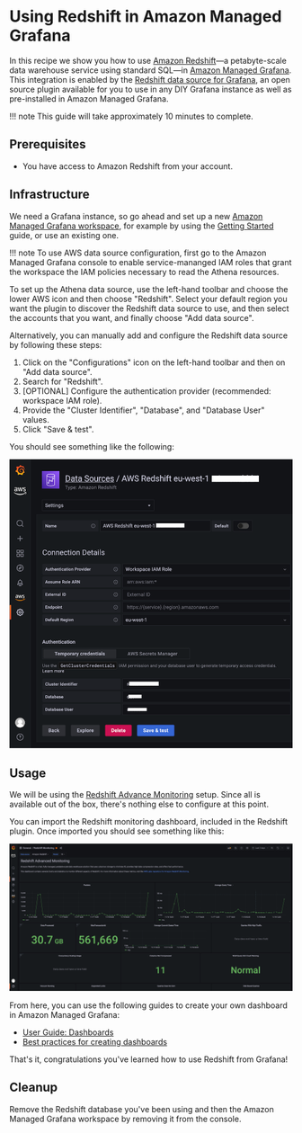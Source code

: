 # Using Redshift in Amazon Managed Grafana

In this recipe we show you how to use [Amazon Redshift][redshift]—a petabyte-scale data 
warehouse service using standard SQL—in [Amazon Managed Grafana][amg]. This integration
is enabled by the [Redshift data source for Grafana][redshift-ds], an open source
plugin available for you to use in any DIY Grafana instance as well as 
pre-installed in Amazon Managed Grafana.

!!! note
    This guide will take approximately 10 minutes to complete.

## Prerequisites

* You have access to Amazon Redshift from your account.

## Infrastructure
We need a Grafana instance, so go ahead and set up a new [Amazon Managed Grafana
workspace][amg-workspace], for example by using the [Getting Started][amg-getting-started] guide,
or use an existing one.

!!! note
    To use AWS data source configuration, first go to the Amazon Managed Grafana
    console to enable service-mananged IAM roles that grant the workspace the 
    IAM policies necessary to read the Athena resources.


To set up the Athena data source, use the left-hand toolbar and choose the 
lower AWS icon and then choose "Redshift". Select your default region you want 
the plugin to discover the Redshift data source to use, and then select the 
accounts that you want, and finally choose "Add data source".

Alternatively, you can manually add and configure the Redshift data source by 
following these steps:

1. Click on the "Configurations" icon on the left-hand toolbar and then on "Add data source".
1. Search for "Redshift".
1. [OPTIONAL] Configure the authentication provider (recommended: workspace IAM
   role).
1. Provide the "Cluster Identifier", "Database", and "Database User" values.
1. Click "Save & test".

You should see something like the following:

![Screen shot of the Redshift data source config](../images/amg-plugin-redshift-ds.png)

## Usage
We will be using the [Redshift Advance Monitoring][redshift-mon] setup.
Since all is available out of the box, there's nothing else to configure at
this point.

You can import the Redshift monitoring dashboard, included in the Redshift
plugin. Once imported you should see something like this:

![Screen shot of the Redshift dashboard in AMG](../images/amg-redshift-mon-dashboard.png)

From here, you can use the following guides to create your own dashboard in
Amazon Managed Grafana:

* [User Guide: Dashboards](https://docs.aws.amazon.com/grafana/latest/userguide/dashboard-overview.html)
* [Best practices for creating dashboards](https://grafana.com/docs/grafana/latest/best-practices/best-practices-for-creating-dashboards/)

That's it, congratulations you've learned how to use Redshift from Grafana!

## Cleanup

Remove the Redshift database you've been using and then
the Amazon Managed Grafana workspace by removing it from the console.

[redshift]: https://aws.amazon.com/redshift/
[amg]: https://aws.amazon.com/grafana/
[redshift-ds]: https://grafana.com/grafana/plugins/grafana-redshift-datasource/
[aws-cli]: https://docs.aws.amazon.com/cli/latest/userguide/cli-chap-install.html
[aws-cli-conf]: https://docs.aws.amazon.com/cli/latest/userguide/cli-chap-configure.html
[amg-getting-started]: https://aws.amazon.com/blogs/mt/amazon-managed-grafana-getting-started/
[redshift-console]: https://console.aws.amazon.com/redshift/
[redshift-mon]: https://github.com/awslabs/amazon-redshift-monitoring
[amg-workspace]: https://console.aws.amazon.com/grafana/home#/workspaces

